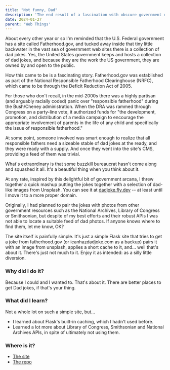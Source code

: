 ```yaml
---
title: "Not funny, Dad"
description: 'The end result of a fascination with obscure government data sources and dad jokes.'
date: 2024-01-27
parent: 'Web Things'
---
```


About every other year or so I'm reminded that the U.S. Federal government has a site called Fatherhood.gov, and tucked away inside that tiny little backwater in the vast sea of government web sites there is a collection of dad jokes. Yes, the United States government keeps and hosts a collection of dad jokes, and because they are the work the US government, they are owned by and open to the public.

How this came to be is a fascinating story. Fatherhood.gov was established as part of the National Responsible Fatherhood Clearinghouse (NRFC), which came to be through the Deficit Reduction Act of 2005. 

For those who don't recall, in the mid-2000s there was a highly partisan (and arguably racially coded) panic over "responsible fatherhood" during the Bush/Cheney administration. When the DRA was rammed through Congress on a party-line vote, it authorized funds for "the development, promotion, and distribution of a media campaign to encourage the appropriate involvement of parents in the life of any child and specifically the issue of responsible fatherhood."

At some point, someone involved was smart enough to realize that all responsible fathers need a sizeable stable of dad jokes at the ready, and they were ready with a supply. And once they went into the site's CMS, providing a feed of them was trivial.

What's extraordinary is that some buzzkill bureaucrat hasn't come along and squashed it all. It's a beautiful thing when you think about it.

At any rate, inspired by this delightful bit of government arcana, I threw together a quick mashup putting the jokes together with a selection of dad-like images from Unsplash. You can see it at [dadjoke.fly.dev](https://dadjoke.fly.dev) -- at least until I move it to a more proper domain.

Originally, I had planned to pair the jokes with photos from other government resources such as the National Archives, Library of Congress or Smithsonian, but despite of my best efforts and their robust APIs I was not able to locate a suitable feed of dad photos. If anyone knows where to find them, let me know, OK?

The site itself is painfully simple. It's just a simple Flask site that tries to get a joke from fatherhood.gov (or icanhazdadjoke.com as a backup) pairs it with an image from unsplash, applies a short cache to it, and... well that's about it. There's just not much to it. Enjoy it as intended: as a silly little diversion.

### Why did I do it?

Because I could and I wanted to. That's about it. There are better places to get Dad jokes, if that's your thing.

### What did I learn?

Not a whole lot on such a simple site, but...

- I learned about Flask's built-in caching, which I hadn't used before.
- Learned a lot more about Library of Congress, Smithsonian and National Archives APIs, in spite of ultimately not using them.

### Where is it?
- [The site](https://dadjoke.fly.dev)
- [The repo](https://github.com/tBaxter/dad-joke)
